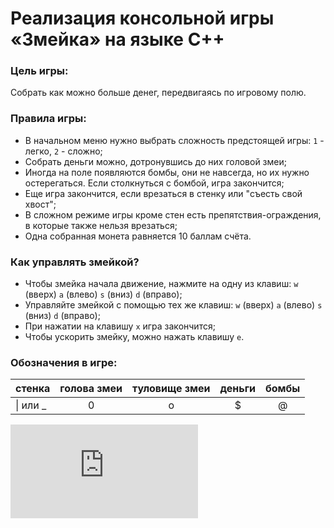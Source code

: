 # Реализация консольной игры «Змейка» на языке C++
### Цель игры: 
Cобрать как можно больше денег, передвигаясь по игровому полю.
### Правила игры:
- В начальном меню нужно выбрать сложность предстоящей игры: `1` - легко,  `2` - сложно;
- Собрать деньги можно, дотронувшись до них головой змеи;
- Иногда на поле появляются бомбы, они не навсегда, но их нужно остерегаться. Если столкнуться с бомбой, игра закончится;
- Еще игра закончится, если врезаться в стенку или "съесть свой хвост";
- В сложном режиме игры кроме стен есть препятствия-ограждения, в которые также нельзя врезаться;
- Одна собранная монета равняется 10 баллам счёта.
### Как управлять змейкой?
- Чтобы змейка начала движение, нажмите на одну из клавиш: `w` (вверх) `a` (влево) `s` (вниз) `d` (вправо);
- Управляйте змейкой с помощью тех же клавиш: `w` (вверх) `a` (влево) `s` (вниз) `d` (вправо);
- При нажатии на клавишу `x` игра закончится;
- Чтобы ускорить змейку, можно нажать клавишу `e`.

### Обозначения в игре: 
стенка| голова змеи| туловище змеи| деньги| бомбы
:-----|:----------:|:------------:|:-----:|:-----:
|\| или _ |0|o|$|@
![Screenshot1](https://github.com/AriGasper/Zmeika_Gura/edit/master/README.md)
